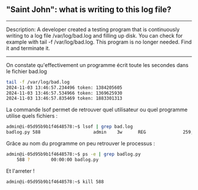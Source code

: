 ## "Saint John": what is writing to this log file?
---

Description: A developer created a testing program that is continuously writing to a log file /var/log/bad.log and filling up disk. You can check for example with tail -f /var/log/bad.log.
This program is no longer needed. Find it and terminate it.

----

On constate qu'effectivement un programme écrit toute les secondes dans le fichier bad.log
```bash
tail -f /var/log/bad.log
2024-11-03 13:46:57.234496 token: 1384205605
2024-11-03 13:46:57.534966 token: 1369625930
2024-11-03 13:46:57.835469 token: 1883301313
```

La commande lsof permet de retrouver quel utilisateur ou quel programme utilise quels fichiers :
```bash
admin@i-05d95b9b1f4648578:~$ lsof | grep bad.log
badlog.py 588                    admin    3w      REG              259,1    40289 265802 /var/log/bad.log
```

Grâce au nom du programme on peu retrouver le processus :
```bash
admin@i-05d95b9b1f4648578:~$ ps -e | grep badlog.py
    588 ?        00:00:00 badlog.py
```

Et l'arreter !
```
admin@i-05d95b9b1f4648578:~$ kill 588
```
